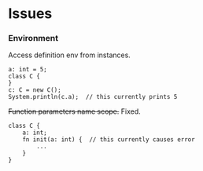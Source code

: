 # Issues

### Environment

Access definition env from instances.
```
a: int = 5;
class C {
}
c: C = new C();
System.println(c.a);  // this currently prints 5
```

~~Function parameters name scope.~~  Fixed.
```
class C {
    a: int;
    fn init(a: int) {  // this currently causes error
        ...
    }    
}
```
